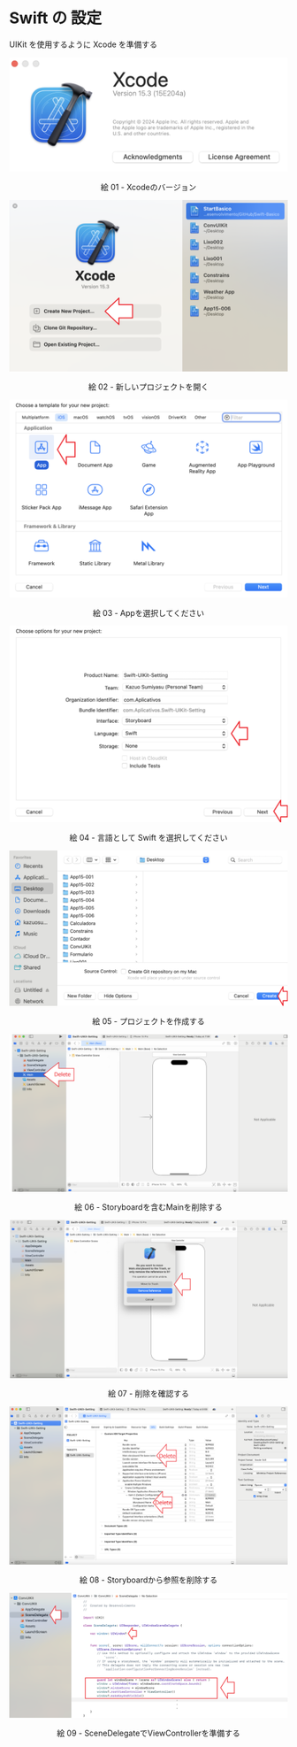# Swift の 設定

UIKit を使用するように Xcode を準備する

![](Imagens/Swift-UIKit-Configuracao-Img01.png)

<div align="center">
絵 01 - Xcodeのバージョン
</div>

![](Imagens/Swift-UIKit-Configuracao-Img02.png)

<div align="center">
絵 02 - 新しいプロジェクトを開く
</div>

![](Imagens/Swift-UIKit-Configuracao-Img03.png)

<div align="center">
絵 03 - Appを選択してください
</div>

![](Imagens/Swift-UIKit-Configuracao-Img04.png)

<div align="center">
絵 04 - 言語として Swift を選択してください
</div>

![](Imagens/Swift-UIKit-Configuracao-Img05.png)

<div align="center">
絵 05 - プロジェクトを作成する
</div>

![](Imagens/Swift-UIKit-Configuracao-Img06.png)

<div align="center">
絵 06 - Storyboardを含むMainを削除する
</div>

![](Imagens/Swift-UIKit-Configuracao-Img07.png)

<div align="center">
絵 07 - 削除を確認する
</div>

![](Imagens/Swift-UIKit-Configuracao-Img08.png)

<div align="center">
絵 08 - Storyboardから参照を削除する
</div>

![](Imagens/Swift-UIKit-Configuracao-Img09.png)

<div align="center">
絵 09 - SceneDelegateでViewControllerを準備する
</div>



